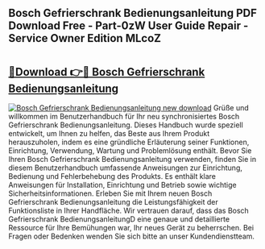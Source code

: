 ## Bosch Gefrierschrank Bedienungsanleitung PDF Download Free - Part-0zW User Guide Repair - Service Owner Edition MLcoZ

# <h2><a href="http://df5hwmi.blite.top/?on=Bosch+Gefrierschrank+Bedienungsanleitung">🔗Download 👉🔴 Bosch Gefrierschrank Bedienungsanleitung</a></h2>

[![Bosch Gefrierschrank Bedienungsanleitung new download](https://i.imgur.com/lujVjoI.png)](http://df5hwmi.blite.top/?on=Bosch+Gefrierschrank+Bedienungsanleitung)
Grüße und willkommen im Benutzerhandbuch für Ihr neu synchronisiertes Bosch Gefrierschrank Bedienungsanleitung. Dieses Handbuch wurde speziell entwickelt, um Ihnen zu helfen, das Beste aus Ihrem Produkt herauszuholen, indem es eine gründliche Erläuterung seiner Funktionen, Einrichtung, Verwendung, Wartung und Problemlösung enthält. Bevor Sie Ihren Bosch Gefrierschrank Bedienungsanleitung verwenden, finden Sie in diesem Benutzerhandbuch umfassende Anweisungen zur Einrichtung, Bedienung und Fehlerbehebung des Produkts. Es enthält klare Anweisungen für Installation, Einrichtung und Betrieb sowie wichtige Sicherheitsinformationen. Erleben Sie mit Ihrem neuen Bosch Gefrierschrank Bedienungsanleitung die Leistungsfähigkeit der Funktionsliste in Ihrer Handfläche. Wir vertrauen darauf, dass das Bosch Gefrierschrank BedienungsanleitungD eine genaue und detaillierte Ressource für Ihre Bemühungen war, Ihr neues Gerät zu beherrschen. Bei Fragen oder Bedenken wenden Sie sich bitte an unser Kundendienstteam.
